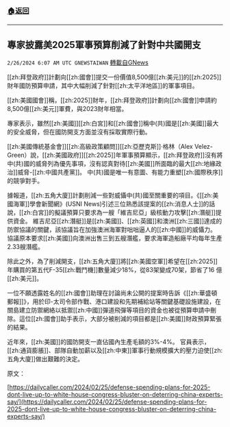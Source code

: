 ###  [:house:返回](README.md)
---


## 專家披露美2025軍事預算削減了針對中共國開支
`2/26/2024 6:07 AM UTC GNEWSTAIWAN` [轉載自GNews](https://gnews.org/articles/2341246)

[[zh:拜登政府]]計劃向[[zh:國會]]提交一份價值8,500億[[zh:美元]]的[[zh:2025]]財年國防預算申請，其中大幅削減了針對[[zh:太平洋地區]]的軍事項目。

  

[[zh:美國國會]]稱，[[zh:2025]]財年，[[zh:拜登政府]]計劃向[[zh:國會]]申請約8,500億[[zh:美元]]軍費，與2023財年相當。

  

專家表示，雖然[[zh:美國]][[zh:白宮]]和[[zh:國會]]稱中(共)國是[[zh:美國]]最大的安全威脅，但在國防開支方面並沒有採取實際行動。

  

[[zh:美國傳統基金會]][[zh:高級政策顧問]][[zh:亞歷克斯]]·格林（Alex Velez-Green）說，[[zh:美國政府]][[zh:2025]]年軍事預算顯示，[[zh:拜登政府]]沒有將中(共)國的威脅列為優先事項，沒有認真對待[[zh:美國]]所面臨的最大[[zh:地緣政治]]威脅\-[[zh:中國共產黨]]。 中(共)國是唯一有意圖、有能力重塑[[zh:國際秩序]]的競爭對手。

據報道，[[zh:五角大廈]]計劃削減一些對威懾中(共)國至關重要的項目。《[[zh:美國海軍]]學會新聞網》(USNI News)引述三位熟悉該提案的[[zh:消息人士]]的話說，[[zh:白宮]]的擬議預算只要求為一艘「維吉尼亞」級核動力攻擊[[zh:潛艇]]提供資金。 維吉尼亞[[zh:潛艇]]是[[zh:美國]]、[[zh:英國]]和澳洲[[zh:三國]]達成的防禦協議的關鍵，該協議旨在加強澳洲海軍對咄咄逼人的[[zh:中國]]的威懾力。 協議原本要求[[zh:美國]]向澳洲出售三到五艘潛艦，要求海軍造船廠平均每年生產2.33艘潛艦。

  

除此之外，為了削減開支，[[zh:五角大廈]]將[[zh:美國空軍]]希望在[[zh:2025]]年購買的第五代F-35[[zh:戰鬥機]]數量減少18%，從83架變成70架，節省了16 億[[zh:美元]]。

  

一位不願透露姓名的[[zh:國會]]助理在討論尚未公開的提案時告訴《[[zh:華盛頓郵報]]》，用於印\-太司令部作戰、港口建設和先期補給站等關鍵基礎設施建設，在關島建立防禦網絡以抵禦[[zh:中國]]彈道飛彈等項目的資金也被從預算申請中刪除。這位[[zh:國會]]助手表示，大部分被削減的項目都是[[zh:美國]]財政預算緊張的結果。

  

近年來，[[zh:美國]]的國防開支一直佔國內生產毛額的3%-4%。 官員表示，[[zh:通貨膨脹]]、部隊自動加薪以及[[zh:中東]]軍事行動規模擴大的壓力迫使[[zh:五角大廈]]做出艱難的決定。

  

原文：

[https://dailycaller.com/2024/02/25/defense-spending-plans-for-2025-dont-live-up-to-white-house-congress-bluster-on-deterring-china-experts-say/](https://dailycaller.com/2024/02/25/defense-spending-plans-for-2025-dont-live-up-to-white-house-congress-bluster-on-deterring-china-experts-say/)
